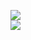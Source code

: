[![](https://img.shields.io/badge/Made%20With-Github%20Spray-lightgrey.svg?style=for-the-badge&logo=github)](https://github.com/Annihil/github-spray#24085)  
[![](https://i.imgur.com/2DrTn0Z.gif)](https://github.com/Annihil/github-spray)